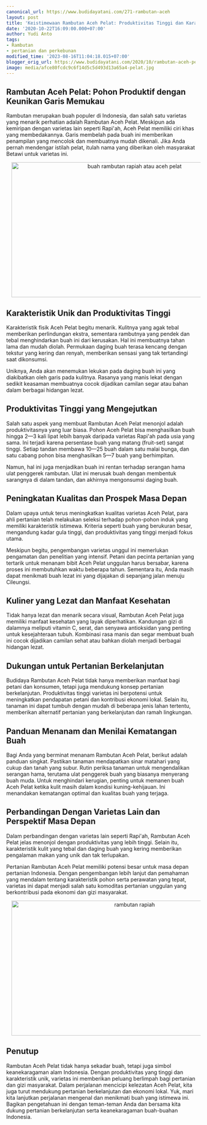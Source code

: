```yaml
---
canonical_url: https://www.budidayatani.com/271-rambutan-aceh
layout: post
title: 'Keistimewaan Rambutan Aceh Pelat: Produktivitas Tinggi dan Karakteristik Unik'
date: '2020-10-22T16:09:00.000+07:00'
author: Yudi Anto
tags:
- Rambutan
- pertanian dan perkebunan
modified_time: '2023-08-16T11:04:18.015+07:00'
blogger_orig_url: https://www.budidayatani.com/2020/10/rambutan-aceh-pelat-rapi-andalan.html
image: media/afce80fcdc9c6f14d5c5d493d13a65a4-pelat.jpg
---
```

<h2>Rambutan Aceh Pelat: Pohon Produktif dengan Keunikan Garis Memukau</h2><p>Rambutan merupakan buah populer di Indonesia, dan salah satu varietas yang menarik perhatian adalah Rambutan Aceh Pelat. Meskipun ada kemiripan dengan varietas lain seperti Rapi'ah, Aceh Pelat memiliki ciri khas yang membedakannya. Garis membelah pada buah ini memberikan penampilan yang mencolok dan membuatnya mudah dikenali. Jika Anda pernah mendengar istilah pelat, itulah nama yang diberikan oleh masyarakat Betawi untuk varietas ini.</p><div class="separator" style="clear: both; text-align: center;"><a href="https://blogger.googleusercontent.com/img/b/R29vZ2xl/AVvXsEhDZsEhS21UaNF6z2Z1KRe5OaZqDa-OQs-PolOmbhdB_hcfQow4bSkP3SlaS2F-vpLNOUUiieMYPJXlKvTDkutYhhlkg3IfDCVjbtIeLqfAoNzlrVIPZ4dljBuUl5VeqL6TGunUvZGRqIvVKYUL5TDq6eZuVAXdc7N3cwxi0yHfYTbDvZnTeoJSadJ5iIUW/s2133/pelat.jpg" imageanchor="1" style="margin-left: 1em; margin-right: 1em;"><img alt="buah rambutan rapiah atau aceh pelat" border="0" data-original-height="1200" data-original-width="2133" height="360" src="https://blogger.googleusercontent.com/img/b/R29vZ2xl/AVvXsEhDZsEhS21UaNF6z2Z1KRe5OaZqDa-OQs-PolOmbhdB_hcfQow4bSkP3SlaS2F-vpLNOUUiieMYPJXlKvTDkutYhhlkg3IfDCVjbtIeLqfAoNzlrVIPZ4dljBuUl5VeqL6TGunUvZGRqIvVKYUL5TDq6eZuVAXdc7N3cwxi0yHfYTbDvZnTeoJSadJ5iIUW/w640-h360/pelat.jpg" width="640" /></a></div><h2>Karakteristik Unik dan Produktivitas Tinggi</h2><p>Karakteristik fisik Aceh Pelat begitu menarik. Kulitnya yang agak tebal memberikan perlindungan ekstra, sementara rambutnya yang pendek dan tebal menghindarkan buah ini dari kerusakan. Hal ini membuatnya tahan lama dan mudah diolah. Permukaan daging buah terasa kencang dengan tekstur yang kering dan renyah, memberikan sensasi yang tak tertandingi saat dikonsumsi.</p><p>Uniknya, Anda akan menemukan lekukan pada daging buah ini yang diakibatkan oleh garis pada kulitnya. Rasanya yang manis lekat dengan sedikit keasaman membuatnya cocok dijadikan camilan segar atau bahan dalam berbagai hidangan lezat.</p><h2>Produktivitas Tinggi yang Mengejutkan</h2><p>Salah satu aspek yang membuat Rambutan Aceh Pelat menonjol adalah produktivitasnya yang luar biasa. Pohon Aceh Pelat bisa menghasilkan buah hingga 2—3 kali lipat lebih banyak daripada varietas Rapi'ah pada usia yang sama. Ini terjadi karena persentase buah yang matang (fruit-set) sangat tinggi. Setiap tandan membawa 10—25 buah dalam satu malai bunga, dan satu cabang pohon bisa menghasilkan 5—7 buah yang berhimpitan.</p><p>Namun, hal ini juga menjadikan buah ini rentan terhadap serangan hama ulat penggerek rambutan. Ulat ini merusak buah dengan membentuk sarangnya di dalam tandan, dan akhirnya mengonsumsi daging buah.</p><h2>Peningkatan Kualitas dan Prospek Masa Depan</h2><p>Dalam upaya untuk terus meningkatkan kualitas varietas Aceh Pelat, para ahli pertanian telah melakukan seleksi terhadap pohon-pohon induk yang memiliki karakteristik istimewa. Kriteria seperti buah yang berukuran besar, mengandung kadar gula tinggi, dan produktivitas yang tinggi menjadi fokus utama.</p><p>Meskipun begitu, pengembangan varietas unggul ini memerlukan pengamatan dan penelitian yang intensif. Petani dan pecinta pertanian yang tertarik untuk menanam bibit Aceh Pelat unggulan harus bersabar, karena proses ini membutuhkan waktu beberapa tahun. Sementara itu, Anda masih dapat menikmati buah lezat ini yang dijajakan di sepanjang jalan menuju Cileungsi.</p><h2>Kuliner yang Lezat dan Manfaat Kesehatan</h2><p>Tidak hanya lezat dan menarik secara visual, Rambutan Aceh Pelat juga memiliki manfaat kesehatan yang layak diperhatikan. Kandungan gizi di dalamnya meliputi vitamin C, serat, dan senyawa antioksidan yang penting untuk kesejahteraan tubuh. Kombinasi rasa manis dan segar membuat buah ini cocok dijadikan camilan sehat atau bahkan diolah menjadi berbagai hidangan lezat.</p><h2>Dukungan untuk Pertanian Berkelanjutan</h2><p>Budidaya Rambutan Aceh Pelat tidak hanya memberikan manfaat bagi petani dan konsumen, tetapi juga mendukung konsep pertanian berkelanjutan. Produktivitas tinggi varietas ini berpotensi untuk meningkatkan pendapatan petani dan kontribusi ekonomi lokal. Selain itu, tanaman ini dapat tumbuh dengan mudah di beberapa jenis lahan tertentu, memberikan alternatif pertanian yang berkelanjutan dan ramah lingkungan.</p><h2>Panduan Menanam dan Menilai Kematangan Buah</h2><p>Bagi Anda yang berminat menanam Rambutan Aceh Pelat, berikut adalah panduan singkat. Pastikan tanaman mendapatkan sinar matahari yang cukup dan tanah yang subur. Rutin periksa tanaman untuk mengendalikan serangan hama, terutama ulat penggerek buah yang biasanya menyerang buah muda. Untuk menghindari kerugian, penting untuk memanen buah Aceh Pelat ketika kulit masih dalam kondisi kuning-kehijauan. Ini menandakan kematangan optimal dan kualitas buah yang terjaga.</p><h2>Perbandingan Dengan Varietas Lain dan Perspektif Masa Depan</h2><p>Dalam perbandingan dengan varietas lain seperti Rapi'ah, Rambutan Aceh Pelat jelas menonjol dengan produktivitas yang lebih tinggi. Selain itu, karakteristik kulit yang tebal dan daging buah yang kering memberikan pengalaman makan yang unik dan tak terlupakan.</p><p>Pertanian Rambutan Aceh Pelat memiliki potensi besar untuk masa depan pertanian Indonesia. Dengan pengembangan lebih lanjut dan pemahaman yang mendalam tentang karakteristik pohon serta perawatan yang tepat, varietas ini dapat menjadi salah satu komoditas pertanian unggulan yang berkontribusi pada ekonomi dan gizi masyarakat.</p><div class="separator" style="clear: both; text-align: center;"><a href="https://blogger.googleusercontent.com/img/b/R29vZ2xl/AVvXsEi8CfrcYb5cDzJghoU7SkHcAGaiTwopDtcoTIr5ihVlIVUUumguXd5Utc6t8Wh2x0WIu2brnp4ebSqOlgskYOAovj1YsDgYV0z-TzvRXII0mRDtaF4f-FSWNzoGfieLSxkesHdkKvI0IKp482_6IeUqEw2LnREcduERmQkoB_o_uqiB6Nw6OpBmoTFvPTKU/s2133/rapiah.jpg" imageanchor="1" style="margin-left: 1em; margin-right: 1em;"><img alt="rambutan rapiah" border="0" data-original-height="1200" data-original-width="2133" height="360" src="https://blogger.googleusercontent.com/img/b/R29vZ2xl/AVvXsEi8CfrcYb5cDzJghoU7SkHcAGaiTwopDtcoTIr5ihVlIVUUumguXd5Utc6t8Wh2x0WIu2brnp4ebSqOlgskYOAovj1YsDgYV0z-TzvRXII0mRDtaF4f-FSWNzoGfieLSxkesHdkKvI0IKp482_6IeUqEw2LnREcduERmQkoB_o_uqiB6Nw6OpBmoTFvPTKU/w640-h360/rapiah.jpg" width="640" /></a></div><h2>Penutup</h2><p>Rambutan Aceh Pelat tidak hanya sekadar buah, tetapi juga simbol keanekaragaman alam Indonesia. Dengan produktivitas yang tinggi dan karakteristik unik, varietas ini memberikan peluang berlimpah bagi pertanian dan gizi masyarakat. Dalam perjalanan mencicipi kelezatan Aceh Pelat, kita juga turut mendukung pertanian berkelanjutan dan ekonomi lokal. Yuk, mari kita lanjutkan perjalanan mengenal dan menikmati buah yang istimewa ini. Bagikan pengetahuan ini dengan teman-teman Anda dan bersama kita dukung pertanian berkelanjutan serta keanekaragaman buah-buahan Indonesia.</p>